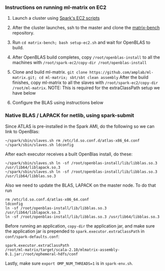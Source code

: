 ### Instructions on running ml-matrix on EC2

1. Launch a cluster using [Spark's EC2 scripts](http://spark.apache.org/docs/latest/ec2-scripts.html)
2. After the cluster launches, ssh to the master and clone the [matrix-bench](https://github.com/shivaram/matrix-bench)
repository.
3. Run `cd matrix-bench; bash setup-ec2.sh` and wait for OpenBLAS to build.
4. After OpenBLAS build completes, copy `/root/openblas-install` to all the machines with
`/root/spark-ec2/copy-dir /root/openblas-install`
5. Clone and build ml-matrix. `git clone https://github.com/amplab/ml-matrix.git; cd ml-matrix; sbt/sbt clean assembly`
   After the build finishes, copy ml-matrix to all the slaves with `/root/spark-ec2/copy-dir /root/ml-matrix`.
   NOTE: This is required for the extraClassPath setup we have below

6. Configure the BLAS using instructions below

### Native BLAS / LAPACK for netlib, using spark-submit

Since ATLAS is pre-installed in the Spark AMI, do the following so we can link to OpenBlas:
```
~/spark/sbin/slaves.sh rm /etc/ld.so.conf.d/atlas-x86_64.conf
~/spark/sbin/slaves.sh ldconfig
```

After each executor receives a built OpenBlas install, do these:
```
~/spark/sbin/slaves.sh ln -sf /root/openblas-install/lib/libblas.so.3 /usr/lib64/liblapack.so.3
~/spark/sbin/slaves.sh ln -sf /root/openblas-install/lib/libblas.so.3 /usr/lib64/libblas.so.3
```

Also we need to update the BLAS, LAPACK on the master node. To do that run 
```
rm /etc/ld.so.conf.d/atlas-x86_64.conf
ldconfig
ln -sf /root/openblas-install/lib/libblas.so.3 /usr/lib64/liblapack.so.3
ln -sf /root/openblas-install/lib/libblas.so.3 /usr/lib64/libblas.so.3
```

Before running an application, `copy-dir` the application jar, and make sure the application jar is
prepended to `spark.executor.extraClassPath` in `conf/spark-defaults.conf`:

```
spark.executor.extraClassPath
/root/ml-matrix/target/scala-2.10/mlmatrix-assembly-0.1.jar:/root/ephemeral-hdfs/conf
```

Lastly, make sure `export OMP_NUM_THREADS=1` is in `spark-env.sh`.
